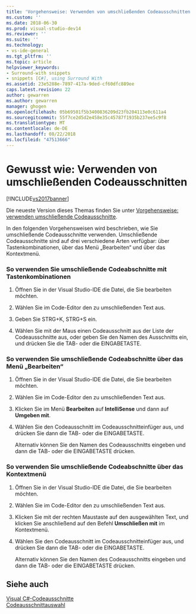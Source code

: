 ```yaml
---
title: 'Vorgehensweise: Verwenden von umschließenden Codeausschnitten | Microsoft-Dokumentation'
ms.custom: ''
ms.date: 2018-06-30
ms.prod: visual-studio-dev14
ms.reviewer: ''
ms.suite: ''
ms.technology:
- vs-ide-general
ms.tgt_pltfrm: ''
ms.topic: article
helpviewer_keywords:
- Surround-with snippets
- snippets [C#], using Surround With
ms.assetid: 23e5288e-7897-417a-9ded-cf60dfc889ee
caps.latest.revision: 22
author: gewarren
ms.author: gewarren
manager: ghogen
ms.openlocfilehash: 05b69501f5b3400836209d23fb204113e0c611a4
ms.sourcegitcommit: 55f7ce2d5d2e458e35c45787f1935b237ee5c9f8
ms.translationtype: MT
ms.contentlocale: de-DE
ms.lasthandoff: 08/22/2018
ms.locfileid: "47513666"
---
```

# <a name="how-to-use-surround-with-code-snippets"></a>Gewusst wie: Verwenden von umschließenden Codeausschnitten
[!INCLUDE[vs2017banner](../includes/vs2017banner.md)]

Die neueste Version dieses Themas finden Sie unter [Vorgehensweise: verwenden umschließende Codeausschnitte](https://docs.microsoft.com/visualstudio/ide/how-to-use-surround-with-code-snippets).  
  
In den folgenden Vorgehensweisen wird beschrieben, wie Sie umschließende Codeausschnitte verwenden. Umschließende Codeausschnitte sind auf drei verschiedene Arten verfügbar: über Tastenkombinationen, über das Menü „Bearbeiten“ und über das Kontextmenü.  
  
### <a name="to-use-surround-with-code-snippets-through-keyboard-shortcut"></a>So verwenden Sie umschließende Codeabschnitte mit Tastenkombinationen  
  
1.  Öffnen Sie in der Visual Studio-IDE die Datei, die Sie bearbeiten möchten.  
  
2.  Wählen Sie im Code-Editor den zu umschließenden Text aus.  
  
3.  Geben Sie STRG+K, STRG+S ein.  
  
4.  Wählen Sie mit der Maus einen Codeausschnitt aus der Liste der Codeausschnitte aus, oder geben Sie den Namen des Ausschnitts ein, und drücken Sie die TAB- oder die EINGABETASTE.  
  
### <a name="to-use-surround-with-code-snippets-through-the-edit-menu"></a>So verwenden Sie umschließende Codeabschnitte über das Menü „Bearbeiten“  
  
1.  Öffnen Sie in der Visual Studio-IDE die Datei, die Sie bearbeiten möchten.  
  
2.  Wählen Sie im Code-Editor den zu umschließenden Text aus.  
  
3.  Klicken Sie im Menü **Bearbeiten** auf **IntelliSense** und dann auf **Umgeben mit**.  
  
4.  Wählen Sie den Codeausschnitt im Codeausschnitteinfüger aus, und drücken Sie dann die TAB- oder die EINGABETASTE.  
  
     Alternativ können Sie den Namen des Codeausschnitts eingeben und dann die TAB- oder die EINGABETASTE drücken.  
  
### <a name="to-use-surround-with-code-snippets-through-the-context-menu"></a>So verwenden Sie umschließende Codeabschnitte über das Kontextmenü  
  
1.  Öffnen Sie in der Visual Studio-IDE die Datei, die Sie bearbeiten möchten.  
  
2.  Wählen Sie im Code-Editor den zu umschließenden Text aus.  
  
3.  Klicken Sie mit der rechten Maustaste auf den ausgewählten Text, und klicken Sie anschließend auf den Befehl **Umschließen mit** im Kontextmenü.  
  
4.  Wählen Sie den Codeausschnitt im Codeausschnitteinfüger aus, und drücken Sie dann die TAB- oder die EINGABETASTE.  
  
     Alternativ können Sie den Namen des Codeausschnitts eingeben und dann die TAB- oder die EINGABETASTE drücken.  
  
## <a name="see-also"></a>Siehe auch  
 [Visual C#-Codeausschnitte](../ide/visual-csharp-code-snippets.md)   
 [Codeausschnittauswahl](../ide/reference/code-snippet-picker.md)



